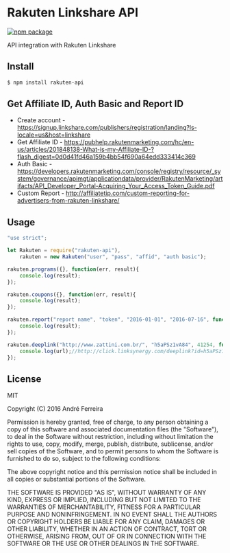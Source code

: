 # Rakuten Linkshare API

[![npm package](https://nodei.co/npm/rakuten-api.png?downloads=true&downloadRank=true&stars=true)](https://nodei.co/npm/rakuten-api/)

API integration with Rakuten Linkshare

## Install

```bash
$ npm install rakuten-api
```

## Get Affiliate ID, Auth Basic and Report ID

* Create account - https://signup.linkshare.com/publishers/registration/landing?ls-locale=us&host=linkshare
* Get Affiliate ID - https://pubhelp.rakutenmarketing.com/hc/en-us/articles/201848138-What-is-my-Affiliate-ID-?flash_digest=0d0d41fd46a159b4bb54f690a64edd333414c369
* Auth Basic - https://developers.rakutenmarketing.com/console/registry/resource/_system/governance/apimgt/applicationdata/provider/RakutenMarketing/artifacts/API_Developer_Portal-Acquiring_Your_Access_Token_Guide.pdf
* Custom Report - http://affiliatetip.com/custom-reporting-for-advertisers-from-rakuten-linkshare/

## Usage

```js
"use strict";

let Rakuten = require("rakuten-api"),
    rakuten = new Rakuten("user", "pass", "affid", "auth basic");

rakuten.programs({}, function(err, result){
    console.log(result);
});

rakuten.coupons({}, function(err, result){
    console.log(result);
});

rakuten.report("report name", "token", "2016-01-01", "2016-07-16", function(err, result){
    console.log(result);
});

rakuten.deeplink("http://www.zattini.com.br/", "h5aPSz1vA84", 41254, function(err, url){
    console.log(url);//http://click.linksynergy.com/deeplink?id=h5aPSz1vA84&mid=41254&murl=http%3A%2F%2Fwww.zattini.com.br%2F
});
```

## License

  MIT

  Copyright (C) 2016 André Ferreira

  Permission is hereby granted, free of charge, to any person obtaining a copy of this software and associated documentation files (the "Software"), to deal in the Software without restriction, including without limitation the rights to use, copy, modify, merge, publish, distribute, sublicense, and/or sell copies of the Software, and to permit persons to whom the Software is furnished to do so, subject to the following conditions:

  The above copyright notice and this permission notice shall be included in all copies or substantial portions of the Software.

  THE SOFTWARE IS PROVIDED "AS IS", WITHOUT WARRANTY OF ANY KIND, EXPRESS OR IMPLIED, INCLUDING BUT NOT LIMITED TO THE WARRANTIES OF MERCHANTABILITY, FITNESS FOR A PARTICULAR PURPOSE AND NONINFRINGEMENT. IN NO EVENT SHALL THE AUTHORS OR COPYRIGHT HOLDERS BE LIABLE FOR ANY CLAIM, DAMAGES OR OTHER LIABILITY, WHETHER IN AN ACTION OF CONTRACT, TORT OR OTHERWISE, ARISING FROM, OUT OF OR IN CONNECTION WITH THE SOFTWARE OR THE USE OR OTHER DEALINGS IN THE SOFTWARE.
